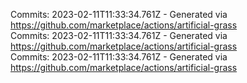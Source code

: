 Commits: 2023-02-11T11:33:34.761Z - Generated via https://github.com/marketplace/actions/artificial-grass
<br>
Commits: 2023-02-11T11:33:34.761Z - Generated via https://github.com/marketplace/actions/artificial-grass
<br>
Commits: 2023-02-11T11:33:34.761Z - Generated via https://github.com/marketplace/actions/artificial-grass
<br>
